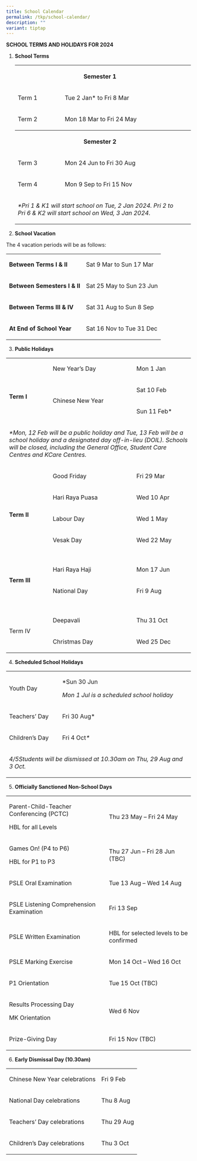 ```yaml
---
title: School Calendar
permalink: /tkp/school-calendar/
description: ""
variant: tiptap
---
```

<p><strong>SCHOOL TERMS AND HOLIDAYS FOR 2024</strong></p><ol><li><p><strong>School Terms</strong></p><p></p><table><tbody><tr><th rowspan="1" colspan="3"><p>Semester 1</p></th><th rowspan="1" colspan="1"><p></p></th></tr><tr><td rowspan="1" colspan="1"><p>Term 1</p></td><td rowspan="1" colspan="2"><p>Tue 2 Jan* to Fri 8 Mar</p></td><td rowspan="1" colspan="1"><p></p></td></tr><tr><td rowspan="1" colspan="1"><p>Term 2</p></td><td rowspan="1" colspan="2"><p>Mon 18 Mar to Fri 24 May</p></td><td rowspan="1" colspan="1"><p></p></td></tr><tr><th rowspan="1" colspan="3"><p>Semester 2</p></th><th rowspan="1" colspan="1"><p></p></th></tr><tr><td rowspan="1" colspan="1"><p>Term 3</p></td><td rowspan="1" colspan="2"><p>Mon 24 Jun to Fri 30 Aug</p></td><td rowspan="1" colspan="1"><p></p></td></tr><tr><td rowspan="1" colspan="1"><p>Term 4</p></td><td rowspan="1" colspan="2"><p>Mon 9 Sep to Fri 15 Nov</p></td><td rowspan="1" colspan="1"><p></p></td></tr><tr><td rowspan="1" colspan="3"><p><em>*Pri 1 &amp; K1 will start school on Tue, 2 Jan 2024. Pri 2 to Pri 6 &amp; K2 will start school on Wed, 3 Jan 2024.</em></p></td><td rowspan="1" colspan="1"><p></p></td></tr></tbody></table></li></ol><ol start="2" data-tight="true" class="tight"><li><p><strong>School Vacation</strong></p></li></ol><p>The 4 vacation periods will be as follows:</p><table><tbody><tr><td rowspan="1" colspan="1"><p><strong>Between Terms I &amp; II</strong></p></td><td rowspan="1" colspan="1"><p>Sat 9 Mar to Sun 17 Mar</p></td></tr><tr><td rowspan="1" colspan="1"><p><strong>Between Semesters I &amp; II</strong></p></td><td rowspan="1" colspan="1"><p>Sat 25 May to Sun 23 Jun</p></td></tr><tr><td rowspan="1" colspan="1"><p><strong>Between Terms III &amp; IV</strong></p></td><td rowspan="1" colspan="1"><p>Sat 31 Aug to Sun 8 Sep</p></td></tr><tr><td rowspan="1" colspan="1"><p><strong>At End of School Year</strong></p></td><td rowspan="1" colspan="1"><p>Sat 16 Nov to Tue 31 Dec</p></td></tr></tbody></table><ol start="3" data-tight="true" class="tight"><li><p><strong>Public Holidays</strong></p></li></ol><table><tbody><tr><td rowspan="3" colspan="1"><p><br></p><p><strong>Term I</strong></p></td><td rowspan="1" colspan="1"><p>New Year’s Day</p></td><td rowspan="1" colspan="1"><p>Mon 1 Jan</p></td></tr><tr><td rowspan="2" colspan="1"><p>Chinese New Year</p></td><td rowspan="1" colspan="1"><p>Sat 10 Feb</p></td></tr><tr><td rowspan="1" colspan="1"><p>Sun 11 Feb*</p></td></tr><tr><td rowspan="1" colspan="3"><p><em>*Mon, 12 Feb will be a public holiday and Tue, 13 Feb will be a school holiday and a designated day off-in-lieu (DOIL). Schools will be closed, including the General Office, Student Care Centres and KCare Centres.</em></p><p></p></td></tr><tr><td rowspan="4" colspan="1"><p><br></p><p><strong>Term II</strong></p></td><td rowspan="1" colspan="1"><p>Good Friday</p></td><td rowspan="1" colspan="1"><p>Fri 29 Mar</p></td></tr><tr><td rowspan="1" colspan="1"><p>Hari Raya Puasa</p></td><td rowspan="1" colspan="1"><p>Wed 10 Apr</p></td></tr><tr><td rowspan="1" colspan="1"><p>Labour Day</p></td><td rowspan="1" colspan="1"><p>Wed 1 May</p></td></tr><tr><td rowspan="1" colspan="1"><p>Vesak Day</p></td><td rowspan="1" colspan="1"><p>Wed 22 May</p></td></tr><tr><td rowspan="1" colspan="3"><p></p></td></tr><tr><td rowspan="2" colspan="1"><p><strong>Term III</strong></p></td><td rowspan="1" colspan="1"><p>Hari Raya Haji</p></td><td rowspan="1" colspan="1"><p>Mon 17 Jun</p></td></tr><tr><td rowspan="1" colspan="1"><p>National Day</p></td><td rowspan="1" colspan="1"><p>Fri 9 Aug</p></td></tr><tr><td rowspan="1" colspan="3"><p></p></td></tr><tr><td rowspan="2" colspan="1"><p>Term IV</p></td><td rowspan="1" colspan="1"><p>Deepavali</p></td><td rowspan="1" colspan="1"><p>Thu 31 Oct</p></td></tr><tr><td rowspan="1" colspan="1"><p>Christmas Day</p></td><td rowspan="1" colspan="1"><p>Wed 25 Dec</p></td></tr></tbody></table><ol start="4" data-tight="true" class="tight"><li><p><strong>Scheduled School Holidays</strong></p></li></ol><table><tbody><tr><td rowspan="1" colspan="1"><p>Youth Day</p></td><td rowspan="1" colspan="1"><p>*Sun 30 Jun</p><p><em>Mon 1 Jul is a scheduled school holiday</em></p></td></tr><tr><td rowspan="1" colspan="1"><p>Teachers’ Day</p></td><td rowspan="1" colspan="1"><p>Fri 30 Aug*</p></td></tr><tr><td rowspan="1" colspan="1"><p>Children’s Day</p></td><td rowspan="1" colspan="1"><p>Fri 4 Oct<em>*</em></p></td></tr><tr><td rowspan="1" colspan="2"><p><em>4/5Students will be dismissed at 10.30am on Thu, 29 Aug and 3 Oct.</em></p><p></p></td></tr></tbody></table><ol start="5" data-tight="true" class="tight"><li><p><strong>Officially Sanctioned Non-School Days</strong></p></li></ol><table><tbody><tr><td rowspan="1" colspan="1"><p>Parent-Child-Teacher Conferencing (PCTC)</p><p>HBL for all Levels</p></td><td rowspan="1" colspan="1"><p>Thu 23 May – Fri 24 May</p></td></tr><tr><td rowspan="1" colspan="1"><p>Games On! (P4 to P6)</p><p>HBL for P1 to P3</p></td><td rowspan="1" colspan="1"><p>Thu 27 Jun – Fri 28 Jun (TBC)</p></td></tr><tr><td rowspan="1" colspan="1"><p>PSLE Oral Examination</p></td><td rowspan="1" colspan="1"><p>Tue 13 Aug – Wed 14 Aug</p></td></tr><tr><td rowspan="1" colspan="1"><p>PSLE Listening Comprehension Examination</p></td><td rowspan="1" colspan="1"><p>Fri 13 Sep</p></td></tr><tr><td rowspan="1" colspan="1"><p>PSLE Written Examination</p></td><td rowspan="1" colspan="1"><p>HBL for selected levels to be confirmed</p></td></tr><tr><td rowspan="1" colspan="1"><p>PSLE Marking Exercise</p></td><td rowspan="1" colspan="1"><p>Mon 14 Oct – Wed 16 Oct</p></td></tr><tr><td rowspan="1" colspan="1"><p>P1 Orientation</p></td><td rowspan="1" colspan="1"><p>Tue 15 Oct (TBC)</p></td></tr><tr><td rowspan="1" colspan="1"><p>Results Processing Day</p><p>MK Orientation</p></td><td rowspan="1" colspan="1"><p>Wed 6 Nov</p></td></tr><tr><td rowspan="1" colspan="1"><p>Prize-Giving Day</p></td><td rowspan="1" colspan="1"><p>Fri 15 Nov (TBC)</p></td></tr></tbody></table><ol start="6" data-tight="true" class="tight"><li><p><strong>Early Dismissal Day (10.30am)</strong></p></li></ol><table><tbody><tr><td rowspan="1" colspan="1"><p>Chinese New Year celebrations</p></td><td rowspan="1" colspan="1"><p>Fri 9 Feb</p></td></tr><tr><td rowspan="1" colspan="1"><p>National Day celebrations</p></td><td rowspan="1" colspan="1"><p>Thu 8 Aug</p></td></tr><tr><td rowspan="1" colspan="1"><p>Teachers’ Day celebrations</p></td><td rowspan="1" colspan="1"><p>Thu 29 Aug</p></td></tr><tr><td rowspan="1" colspan="1"><p>Children’s Day celebrations</p></td><td rowspan="1" colspan="1"><p>Thu 3 Oct</p></td></tr></tbody></table><p></p>